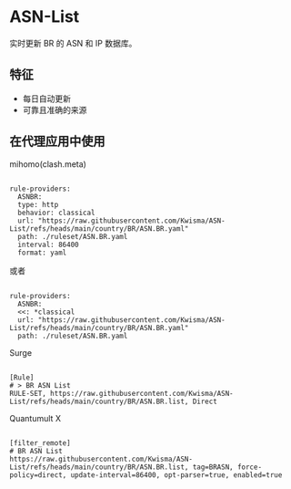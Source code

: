 
# ASN-List
    
实时更新 BR 的 ASN 和 IP 数据库。
    
## 特征
    
- 每日自动更新
- 可靠且准确的来源
    
## 在代理应用中使用
    
mihomo(clash.meta)
   
<pre><code class="language-javascript">
rule-providers:
  ASNBR:
  type: http
  behavior: classical
  url: "https://raw.githubusercontent.com/Kwisma/ASN-List/refs/heads/main/country/BR/ASN.BR.yaml"
  path: ./ruleset/ASN.BR.yaml
  interval: 86400
  format: yaml
</code></pre>

或者

<pre><code class="language-javascript">
rule-providers:
  ASNBR:
  <<: *classical
  url: "https://raw.githubusercontent.com/Kwisma/ASN-List/refs/heads/main/country/BR/ASN.BR.yaml"
  path: ./ruleset/ASN.BR.yaml
</code></pre>
    
Surge
    
<pre><code class="language-javascript">
[Rule]
# > BR ASN List
RULE-SET, https://raw.githubusercontent.com/Kwisma/ASN-List/refs/heads/main/country/BR/ASN.BR.list, Direct
</code></pre>
    
Quantumult X
    
<pre><code class="language-javascript">
[filter_remote]
# BR ASN List
https://raw.githubusercontent.com/Kwisma/ASN-List/refs/heads/main/country/BR/ASN.BR.list, tag=BRASN, force-policy=direct, update-interval=86400, opt-parser=true, enabled=true
</code></pre>
